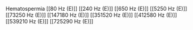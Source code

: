Hematospermia
[[80 Hz (E)]]
[[240 Hz (E)]]
[[650 Hz (E)]]
[[5250 Hz (E)]]
[[73250 Hz (E)]]
[[147180 Hz (E)]]
[[351520 Hz (E)]]
[[412580 Hz (E)]]
[[539210 Hz (E)]]
[[725290 Hz (E)]]